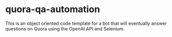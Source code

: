 # quora-qa-automation
This is an object oriented code template for a bot that will eventually answer questions on Quora using the OpenAI API and Selenium.
